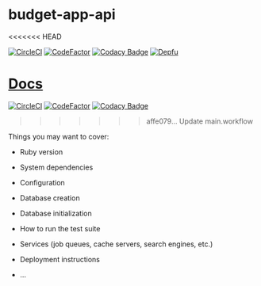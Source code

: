 # budget-app-api
<<<<<<< HEAD

[![CircleCI](https://circleci.com/gh/tiagolnobre/budget-app-api.svg?style=shield&circle-token=5bf70fbbd3d23a5a80d37fc1ae6d2c32ffb2976e)](https://circleci.com/gh/tiagolnobre/budget-app-api) [![CodeFactor](https://www.codefactor.io/repository/github/tiagolnobre/budget-app-api/badge?s=205965391749425d2b98ca20da508691e826022f)](https://www.codefactor.io/repository/github/tiagolnobre/budget-app-api) [![Codacy Badge](https://app.codacy.com/project/badge/Grade/8e735821412b49d4813d7db9772f87fb)](https://www.codacy.com?utm_source=github.com&amp;utm_medium=referral&amp;utm_content=tiagolnobre/budget-app-api&amp;utm_campaign=Badge_Grade) [![Depfu](https://badges.depfu.com/badges/f627583331ba008b339cfaa3f5a603d4/count.svg)](https://depfu.com/repos/github/tiagolnobre/budget-app-api?project_id=8754)

[Docs](https://documenter.getpostman.com/view/10836/T1Dv8aWU?version=latest)
=======

[![CircleCI](https://circleci.com/gh/tiagolnobre/budget-app-api.svg?style=shield&circle-token=5bf70fbbd3d23a5a80d37fc1ae6d2c32ffb2976e)](https://circleci.com/gh/tiagolnobre/budget-app-api) [![CodeFactor](https://www.codefactor.io/repository/github/tiagolnobre/budget-app-api/badge?s=205965391749425d2b98ca20da508691e826022f)](https://www.codefactor.io/repository/github/tiagolnobre/budget-app-api) [![Codacy Badge](https://app.codacy.com/project/badge/Grade/8e735821412b49d4813d7db9772f87fb)](https://www.codacy.com?utm_source=github.com&amp;utm_medium=referral&amp;utm_content=tiagolnobre/budget-app-api&amp;utm_campaign=Badge_Grade)

>>>>>>> affe079... Update main.workflow

Things you may want to cover:

* Ruby version

* System dependencies

* Configuration

* Database creation

* Database initialization

* How to run the test suite

* Services (job queues, cache servers, search engines, etc.)

* Deployment instructions

* ...

